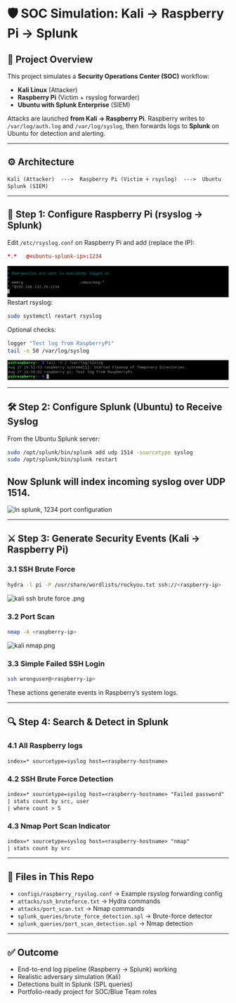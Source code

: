 
# 🛡️ SOC Simulation: Kali → Raspberry Pi → Splunk

## 📌 Project Overview
This project simulates a **Security Operations Center (SOC)** workflow:
- **Kali Linux** (Attacker)
- **Raspberry Pi** (Victim + rsyslog forwarder)
- **Ubuntu with Splunk Enterprise** (SIEM)

Attacks are launched **from Kali → Raspberry Pi**. Raspberry writes to `/var/log/auth.log` and `/var/log/syslog`, then forwards logs to **Splunk** on Ubuntu for detection and alerting.

---

## ⚙️ Architecture
```
Kali (Attacker)  --->  Raspberry Pi (Victim + rsyslog)  --->  Ubuntu Splunk (SIEM)
```

---

## 🚀 Step 1: Configure Raspberry Pi (rsyslog → Splunk)
Edit `/etc/rsyslog.conf` on Raspberry Pi and add (replace the IP):
```conf
*.*   @<ubuntu-splunk-ip>:1234
```
![etc-rsyslog port 1234 configuration](Screenshots/etc-rsyslog%20port%201234%20configuration.png)
Restart rsyslog:
```bash
sudo systemctl restart rsyslog
```
Optional checks:
```bash
logger "Test log from RaspberryPi"
tail -n 50 /var/log/syslog
```
![Checking logs](Screenshots/Checking%20logs.png)

---

## 🛠 Step 2: Configure Splunk (Ubuntu) to Receive Syslog
From the Ubuntu Splunk server:
```bash
sudo /opt/splunk/bin/splunk add udp 1514 -sourcetype syslog
sudo /opt/splunk/bin/splunk restart
```
Now Splunk will index incoming syslog over UDP 1514.
---
![In splunk, 1234 port configuration](/Screenshots/In%20splunk,%201234%20port%20configuration.png)

---
## ⚔️ Step 3: Generate Security Events (Kali → Raspberry Pi)

### 3.1 SSH Brute Force
```bash
hydra -l pi -P /usr/share/wordlists/rockyou.txt ssh://<raspberry-ip>
```
![kali ssh brute force .png](/Screenshots/kali%20ssh%20brute%20force%20.png)
### 3.2 Port Scan
```bash
nmap -A <raspberry-ip>
```
![kali nmap.png](/Screenshots/kali%20nmap.png)
### 3.3 Simple Failed SSH Login
```bash
ssh wronguser@<raspberry-ip>
```

These actions generate events in Raspberry’s system logs.

---

## 🔍 Step 4: Search & Detect in Splunk

### 4.1 All Raspberry logs
```spl
index=* sourcetype=syslog host=<raspberry-hostname>
```

### 4.2 SSH Brute Force Detection
```spl
index=* sourcetype=syslog host=<raspberry-hostname> "Failed password"
| stats count by src, user
| where count > 5
```

### 4.3 Nmap Port Scan Indicator
```spl
index=* sourcetype=syslog host=<raspberry-hostname> "nmap"
| stats count by src
```

---

## 🧰 Files in This Repo
- `configs/raspberry_rsyslog.conf` → Example rsyslog forwarding config
- `attacks/ssh_bruteforce.txt` → Hydra commands
- `attacks/port_scan.txt` → Nmap commands
- `splunk_queries/brute_force_detection.spl` → Brute-force detector
- `splunk_queries/port_scan_detection.spl` → Nmap detection

---

## ✅ Outcome
- End-to-end log pipeline (Raspberry → Splunk) working
- Realistic adversary simulation (Kali)
- Detections built in Splunk (SPL queries)
- Portfolio-ready project for SOC/Blue Team roles
